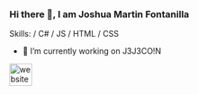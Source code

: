 ### Hi there 👋, I am Joshua Martin Fontanilla

Skills: / C# / JS / HTML / CSS

- 🔭 I’m currently working on J3J3CO!N 


[<img src='https://cdn.jsdelivr.net/npm/simple-icons@3.0.1/icons/icloud.svg' alt='website' height='40'>](https://mryosojmlf.github.io/)  

